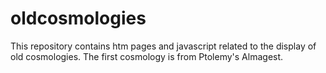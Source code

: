 # oldcosmologies

This repository contains htm pages and javascript related to the display of old cosmologies.
The first cosmology is from Ptolemy's Almagest.
